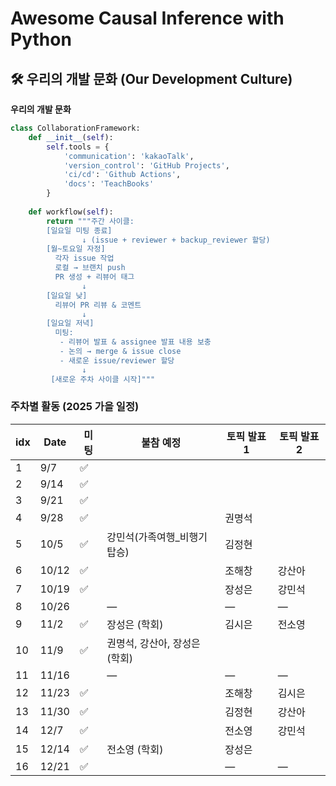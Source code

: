 # Awesome Causal Inference with Python

## 🛠️ 우리의 개발 문화 (Our Development Culture)
**우리의 개발 문화**  
```python
class CollaborationFramework:
    def __init__(self):
        self.tools = {
            'communication': 'kakaoTalk',
            'version_control': 'GitHub Projects',
            'ci/cd': 'Github Actions',
            'docs': 'TeachBooks'
        }
    
    def workflow(self):
        return """주간 사이클:
        [일요일 미팅 종료]
                ↓ (issue + reviewer + backup_reviewer 할당)
        [월~토요일 자정]
          각자 issue 작업
          로컬 → 브랜치 push
          PR 생성 + 리뷰어 태그
                ↓
        [일요일 낮]
          리뷰어 PR 리뷰 & 코멘트
                ↓
        [일요일 저녁]
          미팅:
           - 리뷰어 발표 & assignee 발표 내용 보충
           - 논의 → merge & issue close
           - 새로운 issue/reviewer 할당
                ↓
         [새로운 주차 사이클 시작]"""
```


### 주차별 활동 (2025 가을 일정)

| idx | Date | 미팅 | 불참 예정 | 토픽 발표 1 | 토픽 발표 2 |
| --- | ---- | ---- | -------- | ----------- | ----------- |
| 1 | 9/7 | ✅ |  |  |  |
| 2 | 9/14 | ✅ |  |  |  |
| 3 | 9/21 | ✅ |  |  |  |
| 4 | 9/28 | ✅ |  | 권명석 |  |
| 5 | 10/5 | ✅ | 강민석(가족여행_비행기 탑승) | 김정현 |  |
| 6 | 10/12 | ✅ |  | 조해창 | 강산아 |
| 7 | 10/19 | ✅ |  | 장성은 | 강민석 |
| 8 | 10/26 |  | — | — | — |
| 9 | 11/2 | ✅ | 장성은 (학회) | 김시은 | 전소영 |
| 10 | 11/9 | ✅ | 권명석, 강산아, 장성은 (학회) |  |  |
| 11 | 11/16 |  | — | — | — |
| 12 | 11/23 | ✅ |  | 조해창 | 김시은 |
| 13 | 11/30 | ✅ |  | 김정현 | 강산아 |
| 14 | 12/7 | ✅ |  | 전소영 | 강민석 |
| 15 | 12/14 | ✅ | 전소영 (학회) | 장성은 |  |
| 16 | 12/21 | ✅ |  | — | — |

